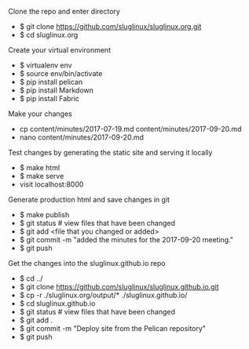 Clone the repo and enter directory
  * $ git clone https://github.com/sluglinux/sluglinux.org.git
  * $ cd sluglinux.org
  
Create your virtual environment
  * $ virtualenv env
  * $ source env/bin/activate
  * $ pip install pelican
  * $ pip install Markdown
  * $ pip install Fabric

Make your changes
  * cp content/minutes/2017-07-19.md content/minutes/2017-09-20.md
  * nano content/minutes/2017-09-20.md

Test changes by generating the static site and serving it locally
  * $ make html
  * $ make serve
  * visit localhost:8000

Generate production html and save changes in git
  * $ make publish
  * $ git status # view files that have been changed
  * $ git add \<file that you changed or added\>
  * $ git commit -m "added the minutes for the 2017-09-20 meeting."
  * $ git push

Get the changes into the sluglinux.github.io repo
  * $ cd ../
  * $ git clone https://github.com/sluglinux/sluglinux.github.io.git
  * $ cp -r ./sluglinux.org/output/* ./sluglinux.github.io/
  * $ cd sluglinux.github.io
  * $ git status # view files that have been changed
  * $ git add .
  * $ git commit -m "Deploy site from the Pelican repository"
  * $ git push

